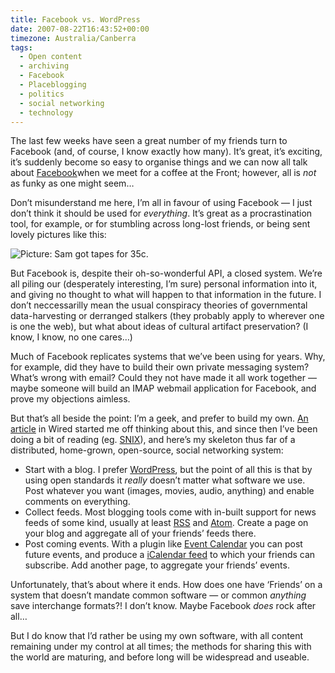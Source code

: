 ```yaml
---
title: Facebook vs. WordPress
date: 2007-08-22T16:43:52+00:00
timezone: Australia/Canberra
tags:
  - Open content
  - archiving
  - Facebook
  - Placeblogging
  - politics
  - social networking
  - technology
---
```

The last few weeks have seen a great number of my friends turn to Facebook (and, of course, I know exactly how many). It’s great, it’s exciting, it’s suddenly become so easy to organise things and we can now all talk about [Facebook](http://facebook.com)when we meet for a coffee at the Front; however, all is _not_ as funky as one might seem…

Don’t misunderstand me here, I’m all in favour of using Facebook — I just don’t think it should be used for _everything_. It’s great as a procrastination tool, for example, or for stumbling across long-lost friends, or being sent lovely pictures like this:

![Picture: Sam got tapes for 35c.](2007/sam-got-tapes.png)

But Facebook is, despite their oh-so-wonderful API, a closed system. We’re all piling our (desperately interesting, I’m sure) personal information into it, and giving no thought to what will happen to that information in the future. I don’t neccessarilly mean the usual conspiracy theories of governmental data-harvesting or derranged stalkers (they probably apply to wherever one is one the web), but what about ideas of cultural artifact preservation? (I know, I know, no one cares…)

Much of Facebook replicates systems that we’ve been using for years. Why, for example, did they have to build their own private messaging system? What’s wrong with email? Could they not have made it all work together — maybe someone will build an IMAP webmail application for Facebook, and prove my objections aimless.

But that’s all beside the point: I’m a geek, and prefer to build my own. [An article](http://howto.wired.com/wiredhowtos/index.cgi?page_name=replace_facebook_using_open_social_tools;action=display;category=Live) in Wired started me off thinking about this, and since then I’ve been doing a bit of reading (eg. [SNIX](http://www.codeproject.com/useritems/SNIX.asp)), and here’s my skeleton thus far of a distributed, home-grown, open-source, social networking system:

* Start with a blog. I prefer [WordPress](http://wordpress.org),
  but the point of all this is that by using open standards it *really* doesn’t matter what software we use.
  Post whatever you want (images, movies, audio, anything) and enable comments on everything.
* Collect feeds. Most blogging tools come with in-built support for news feeds of some kind, usually at least [RSS](http://en.wikipedia.org/wiki/RSS)
  and [Atom](http://en.wikipedia.org/wiki/Atom_%28standard%29). Create a page on your blog and aggregate all of your friends’ feeds there.
* Post coming events. With a plugin like [Event Calendar](http://wpcal.firetree.net/) you can post future events,
  and produce a [iCalendar feed](http://en.wikipedia.org/wiki/ICalendar) to which your friends can subscribe.
  Add another page, to aggregate your friends’ events.

Unfortunately, that’s about where it ends. How does one have ‘Friends’ on a system that doesn’t mandate common software
— or common _anything_ save interchange formats?! I don’t know. Maybe Facebook _does_ rock after all…

But I do know that I’d rather be using my own software, with all content remaining under my control at all times;
the methods for sharing this with the world are maturing, and before long will be widespread and useable.
